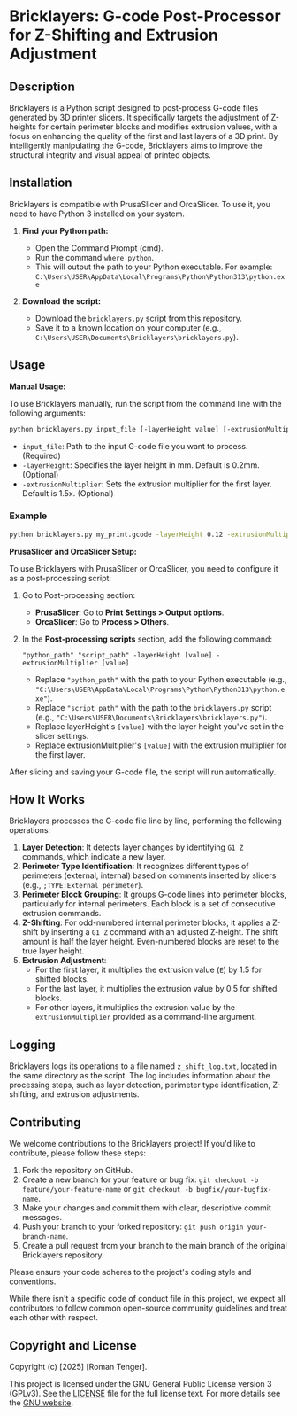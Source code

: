 # Bricklayers: G-code Post-Processor for Z-Shifting and Extrusion Adjustment

## Description

Bricklayers is a Python script designed to post-process G-code files generated by 3D printer slicers. It specifically targets the adjustment of Z-heights for certain perimeter blocks and modifies extrusion values, with a focus on enhancing the quality of the first and last layers of a 3D print. By intelligently manipulating the G-code, Bricklayers aims to improve the structural integrity and visual appeal of printed objects.

## Installation

Bricklayers is compatible with PrusaSlicer and OrcaSlicer. To use it, you need to have Python 3 installed on your system.

1. **Find your Python path:**
    -   Open the Command Prompt (cmd).
    -   Run the command `where python`.
    -   This will output the path to your Python executable. For example: `C:\Users\USER\AppData\Local\Programs\Python\Python313\python.exe`

2. **Download the script:**
    -   Download the `bricklayers.py` script from this repository.
    -   Save it to a known location on your computer (e.g., `C:\Users\USER\Documents\Bricklayers\bricklayers.py`).

## Usage

**Manual Usage:**

To use Bricklayers manually, run the script from the command line with the following arguments:

```bash
python bricklayers.py input_file [-layerHeight value] [-extrusionMultiplier value]
```

-   `input_file`: Path to the input G-code file you want to process. (Required)
-   `-layerHeight`: Specifies the layer height in mm. Default is 0.2mm. (Optional)
-   `-extrusionMultiplier`: Sets the extrusion multiplier for the first layer. Default is 1.5x. (Optional)

### Example

```bash
python bricklayers.py my_print.gcode -layerHeight 0.12 -extrusionMultiplier 1.2
```

**PrusaSlicer and OrcaSlicer Setup:**

To use Bricklayers with PrusaSlicer or OrcaSlicer, you need to configure it as a post-processing script:

1. Go to Post-processing section:
   - **PrusaSlicer**: Go to **Print Settings > Output options**.
   - **OrcaSlicer**: Go to **Process > Others**.
2. In the **Post-processing scripts** section, add the following command:

    ```
    "python_path" "script_path" -layerHeight [value] -extrusionMultiplier [value]
    ```

    -   Replace `"python_path"` with the path to your Python executable (e.g., `"C:\Users\USER\AppData\Local\Programs\Python\Python313\python.exe"`).
    -   Replace `"script_path"` with the path to the `bricklayers.py` script (e.g., `"C:\Users\USER\Documents\Bricklayers\bricklayers.py"`).
    -   Replace layerHeight's `[value]` with the layer height you've set in the slicer settings.
    -   Replace extrusionMultiplier's `[value]` with the extrusion multiplier for the first layer.

After slicing and saving your G-code file, the script will run automatically.

## How It Works

Bricklayers processes the G-code file line by line, performing the following operations:

1. **Layer Detection**: It detects layer changes by identifying `G1 Z` commands, which indicate a new layer.
2. **Perimeter Type Identification**: It recognizes different types of perimeters (external, internal) based on comments inserted by slicers (e.g., `;TYPE:External perimeter`).
3. **Perimeter Block Grouping**: It groups G-code lines into perimeter blocks, particularly for internal perimeters. Each block is a set of consecutive extrusion commands.
4. **Z-Shifting**: For odd-numbered internal perimeter blocks, it applies a Z-shift by inserting a `G1 Z` command with an adjusted Z-height. The shift amount is half the layer height. Even-numbered blocks are reset to the true layer height.
5. **Extrusion Adjustment**:
    -   For the first layer, it multiplies the extrusion value (`E`) by 1.5 for shifted blocks.
    -   For the last layer, it multiplies the extrusion value by 0.5 for shifted blocks.
    -   For other layers, it multiplies the extrusion value by the `extrusionMultiplier` provided as a command-line argument.

## Logging

Bricklayers logs its operations to a file named `z_shift_log.txt`, located in the same directory as the script. The log includes information about the processing steps, such as layer detection, perimeter type identification, Z-shifting, and extrusion adjustments.

## Contributing

We welcome contributions to the Bricklayers project! If you'd like to contribute, please follow these steps:

1. Fork the repository on GitHub.
2. Create a new branch for your feature or bug fix: `git checkout -b feature/your-feature-name` or `git checkout -b bugfix/your-bugfix-name`.
3. Make your changes and commit them with clear, descriptive commit messages.
4. Push your branch to your forked repository: `git push origin your-branch-name`.
5. Create a pull request from your branch to the main branch of the original Bricklayers repository.

Please ensure your code adheres to the project's coding style and conventions.

While there isn't a specific code of conduct file in this project, we expect all contributors to follow common open-source community guidelines and treat each other with respect.

## Copyright and License

Copyright (c) \[2025] \[Roman Tenger].

This project is licensed under the GNU General Public License version 3 (GPLv3). See the [LICENSE](LICENSE) file for the full license text. For more details see the [GNU website](https://www.gnu.org/licenses/gpl-3.0.en.html).
